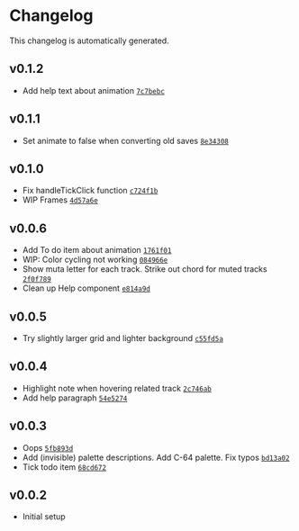 # Changelog

This changelog is automatically generated.

## v0.1.2

- Add help text about animation [`7c7bebc`](../../commit/7c7bebce4015571283e0201bbecdf21f00e365d9)

## v0.1.1

- Set animate to false when converting old saves [`8e34308`](../../commit/8e34308f24fefc87e34dcb8a78729c44b50caad3)

## v0.1.0

- Fix handleTickClick function [`c724f1b`](../../commit/c724f1bb9453232ce425a0cea47331639c20a647)
- WIP Frames [`4d57a6e`](../../commit/4d57a6edf15a745e0fb56b2b11f881d87c2e27a8)

## v0.0.6

- Add To do item about animation [`1761f01`](../../commit/1761f017768704c0284fd9acd4e791a552d69d81)
- WIP: Color cycling not working [`084966e`](../../commit/084966e0dc91046c55be418cabe07fab115a9c69)
- Show muta letter for each track. Strike out chord for muted tracks [`2f0f789`](../../commit/2f0f78968fb643c6b3a443134595d4336d8659bd)
- Clean up Help component [`e814a9d`](../../commit/e814a9d4082ddc858791f1793a3314892cdbbc18)

## v0.0.5

- Try slightly larger grid and lighter background [`c55fd5a`](../../commit/c55fd5a897a1cd8211133ac8eabbff34ee582037)

## v0.0.4

- Highlight note when hovering related track [`2c746ab`](../../commit/2c746ab9bd7ef2a9b21535cd591a7ff9de6430f9)
- Add help paragraph [`54e5274`](../../commit/54e5274eb35c106d2746809a3929f28a2aa66040)

## v0.0.3

- Oops [`5fb893d`](../../commit/5fb893db1ad39dd0f82f7a8855343bc6dc7a37b9)
- Add (invisible) palette descriptions. Add C-64 palette. Fix typos [`bd13a02`](../../commit/bd13a028bffc5d0d70ccca8551a3dbdcd9d89537)
- Tick todo item [`68cd672`](../../commit/68cd6725295f063c889305bb9dc543d6d978ca01)

## v0.0.2

- Initial setup
